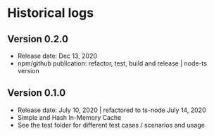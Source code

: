 # Historical logs

## Version 0.2.0

- Release date: Dec 13, 2020
- npm/github publication: refactor, test, build and release | node-ts version

## Version 0.1.0

- Release date: July 10, 2020 | refactored to ts-node July 14, 2020
- Simple and Hash In-Memory Cache
- See the test folder for different test cases / scenarios and usage
